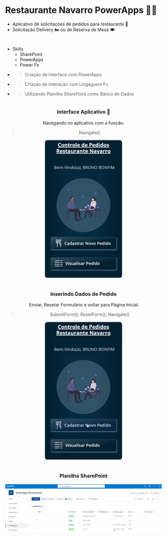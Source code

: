 # Restaurante Navarro PowerApps 👨‍🍳

* Aplicativo de solicitações de pedidos para restaurante 📲
* Solicitação Delivery 🏍️ ou de Reserva de Mesa 🍽️
#

* Skills
    * SharePoint
    * PowerApps
    * Power Fx
* > Criação de Interface com PowerApps
* > Criação de Interação com Lingaguem Fx
* > Utilizando Planilha SharePoint como Banco de Dados
#

<div align='center'>
    <h3>Interface Aplicativo 📲</h3>
    <span>Navegando no aplicativo com a função:
    <blockquote>Navigate()</blockquote>
    </span>
    <img width='250' alt='powerapps' src='./restaurante/Assets/Images/navigate.gif' />
</div>

#

<div align='center'>
    <h3>Inserindo Dados de Pedido </h3>
    <span>Enviar, Resetar Formulário e voltar para Página Inicial</span>
    <blockquote>SubmitForm(); ResetForm(); Navigate()</blockquote>
    <img width='250' alt='powerapps' src='./restaurante/Assets/Images/cadastro.gif' />
</div>

#

<div align='center'>
    <h3>Planilha SharePoint</h3>
    <img alt='sharepoint' src='./restaurante/Assets/Images/sharepoint.jpg' />
</div>
